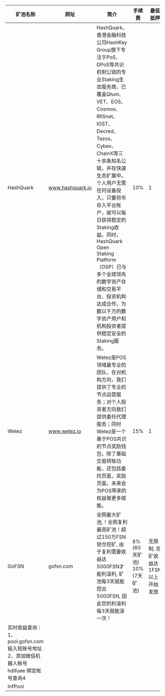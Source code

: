 
|  矿池名称   | 网址  | 简介  | 手续费  | 最低抵押  | 如何挖矿  |
|  ----  | ----  |----  |----  |----  |----  |
| HashQuark  | www.hashquark.io | HashQuark，香港金融科技公司HashKey Group旗下专注于PoS、DPoS等共识机制公链的专业Staking生态服务商，已覆盖Qtum、VET、EOS、Cosmos、IRISnet、IOST、Decred、Tezos、Cybex、ChainX等三十余条知名公链，并在快速生态扩展中。个人用户无需任何设备投入，只要将币存入平台账户，就可以每日获得稳定的Staking收益。同时，HashQuark Open Staking Platform（OSP）已与多个全球领先的数字资产存储和交易平台、投资机构达成合作，为数以千万的数字资产用户和机构投资者提供稳定安全的Staking服务。 | 10% | 1 | https://mp.weixin.qq.com/s/78iBntf9KVdePoF4p6DImA |
| Wetez  | www.wetez.io | Wetez是POS领域最专业的团队，在对机构方向，我们提供了专业的节点运营服务；对个人投资者方向我们提供委托代理服务；同时Wetez是一个基于POS共识的节点奖励钱包，除了基础交易转账功能，还包括委托页面，奖励页面，未来会为POS带来的权益做更多赋能。 | 15% | 1 | https://mp.weixin.qq.com/s/FrJxsTx7MY6GHmvufLlscQ |
| GoFSN  | gofsn.com | 全网最大矿池,！全网复利最高矿池！超过150万FSN锁仓挖矿, 由于复利需要收益达5000FSN才能利滚利, 矿池每3天就能挖出5000FSN, 因此您的利滚利每3天就能滚一次！ | 8%(60天矿池) 10%(7天矿池) | 无限制, 挖矿收益达1FSN以上开始发放 | 将3个月时间锁定的FSN发到相应的矿池即可, 目前有2种矿池:1、每60天发放一次收益, 手续费8% 2、每7天发放一次收益, 手续费10% 注意：如需利滚利必须选择60天矿池。 
实时收益查询：1、 pool.gofsn.com  输入短账号地址 2、添加微信机器人帐号 hdifuee 绑定帐号查询4 |
| InfPool  |   |   |   |   |   |
